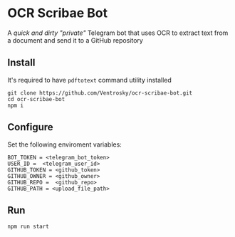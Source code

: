 # OCR Scribae Bot

A *quick and dirty "private"* Telegram bot that uses OCR to extract text from a document and send it to a GitHub repository

## Install

It's required to have ```pdftotext``` command utility installed

```
git clone https://github.com/Ventrosky/ocr-scribae-bot.git
cd ocr-scribae-bot
npm i
```

## Configure

Set the following enviroment variables:

```
BOT_TOKEN = <telegram_bot_token>
USER_ID =  <telegram_user_id>
GITHUB_TOKEN = <github_token>
GITHUB_OWNER = <github_owner>
GITHUB_REPO =  <github_repo>
GITHUB_PATH = <upload_file_path>
```


## Run

```
npm run start
```